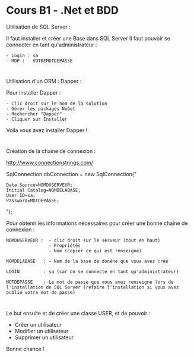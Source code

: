 # Cours B1 - .Net et BDD


Utilisation de SQL Server : 

  Il faut installer et créer une Base dans SQL Server
  Il faut pouvoir se connecter en tant qu'administrateur : 
  
    - Login : sa
    - MDP :   VOTREMOTDEPASSE

#

Utilisation d'un ORM : Dapper : 

  Pour installer Dapper :
  
    - Clic droit sur le nom de la solution
    - Gérer les packages NuGet
    - Rechercher "Dapper"
    - Cliquer sur Installer
  
  Voila vous avez installer Dapper !

#

Création de la chaine de connexion : 

  http://www.connectionstrings.com/
  
  SqlConnection dbConnection = new SqlConnection("  
  
    Data Source=NOMDUSERVEUR;
    Initial Catalog=NOMDELABASE;
    User ID=sa;
    Password=MOTDEPASSE;
                                                    
  ");
  
  Pour obtenir les informations nécessaires pour créer une bonne chaine de connexion : 
  
    NOMDUSERVEUR :  - clic droit sur le serveur (tout en haut)
                    - Propriétés
                    - Nom (copier ce qui est renseigné)
                      
    NOMDELABASE   : - Nom de la base de donéne que vous avez créé
  
    LOGIN         : sa (car on se connecte en tant qu'administrateur)
    
    MOTDEPASSE    : Le mot de passe que vous avez renseigné lors de l'installation de SQL Server (refaire l'installation si vous avez oublié votre mot de passe)

#

Le but ensuite et de créer une classe USER, et de pouvoir :

  - Créer un utilisateur
  - Modifier un utilisateur
  - Supprimer un utilisateur
  
Bonne chance !
